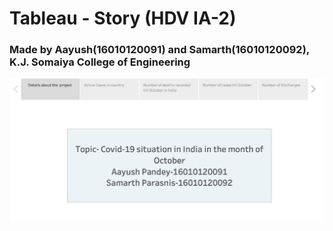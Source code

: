 # Tableau - Story (HDV IA-2)
### Made by Aayush(16010120091) and Samarth(16010120092), K.J. Somaiya College of Engineering

![Pic](https://github.com/aayush18602/HDV-IA2/blob/master/images/Intro.jpeg)
